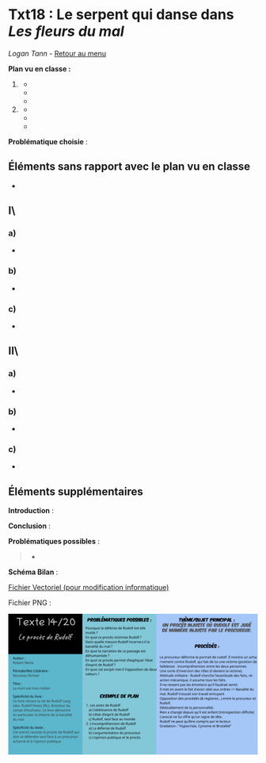 # Txt18 : Le serpent qui danse dans *Les fleurs du mal*

*Logan Tann* - [Retour au menu](../)



**Plan vu en classe :**

1. 
   * 
   * 
   * 
2. 
   * 
   * 
   * 

__Problématique choisie__ : 



## Éléments sans rapport avec le plan vu en classe

* 


## I\ 

### a) 

* 

### b) 

* 

### c) 

* 

## II\ 

### a) 

* 

### b) 

- 

### c) 

* 

## Éléments supplémentaires

__Introduction__ : 

> 

__Conclusion__ :

> 

__Problématiques possibles__ : 

> * 

__Schéma Bilan__ : 

[Fichier Vectoriel (pour modification informatique)](txt14.svg)

Fichier PNG : 

![txt14.png](txt14.png)